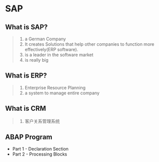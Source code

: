 # SAP

## What is SAP?
> 1. a German Company
> 2. It creates Solutions that help other companies to function more effectively(ERP software).
> 3. is a leader in the software market
> 4. is really big


## What is ERP?
> 1. Enterprise Resource Planning
> 2. a system to manage entire company


## What is CRM
> 1. 客户关系管理系统


## ABAP Program
- Part 1 - Declaration Section
- Part 2 - Processing Blocks
